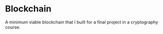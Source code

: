 # Blockchain

A minimum viable blockchain that I built for a final project in a cryptography course.
